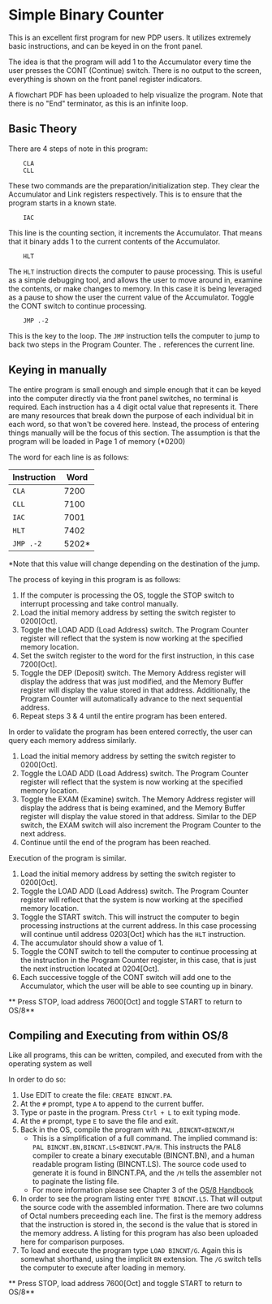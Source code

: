 # Simple Binary Counter

This is an excellent first program for new PDP users.  It utilizes extremely basic instructions, and can be keyed in on the front panel.  

The idea is that the program will add 1 to the Accumulator every time the user presses the CONT (Continue) switch.  There is no output to the screen, everything is shown on the front panel register indicators.

A flowchart PDF has been uploaded to help visualize the program.  Note that there is no "End" terminator, as this is an infinite loop.

## Basic Theory

There are 4 steps of note in this program:
```
	CLA
	CLL
```
These two commands are the preparation/initialization step.  They clear the Accumulator and Link registers respectively.  This is to ensure that the program starts in a known state.

```
	IAC
```
This line is the counting section, it increments the Accumulator.  That means that it binary adds 1 to the current contents of the Accumulator. 
```
	HLT
```
The `HLT` instruction directs the computer to pause processing.  This is useful as a simple debugging tool, and allows the user to move around in, examine the contents, or make changes to memory.  In this case it is being leveraged as a pause to show the user the current value of the Accumulator.  Toggle the CONT switch to continue processing.
```
	JMP .-2
```
This is the key to the loop.  The `JMP` instruction tells the computer to jump to back two steps in the Program Counter.  The `.` references the current line.   


## Keying in manually

The entire program is small enough and simple enough that it can be keyed into the computer directly via the front panel switches, no terminal is required.  Each instruction has a 4 digit octal value that represents it.  There are many resources that break down the purpose of each individual bit in each word, so that won't be covered here.  Instead, the process of entering things manually will be the focus of this section.  The assumption is that the program will be loaded in Page 1 of memory (*0200)

The word for each line is as follows:

|Instruction|Word|
|---|---|
|`CLA`|7200|
|`CLL`|7100|
|`IAC`|7001|
|`HLT`|7402|
|`JMP .-2`|5202*|

*Note that this value will change depending on the destination of the jump.

The process of keying in this program is as follows:

1. If the computer is processing the OS, toggle the STOP switch to interrupt processing and take control manually.
2. Load the initial memory address by setting the switch register to 0200[Oct].
3. Toggle the LOAD ADD (Load Address) switch.  The Program Counter register will reflect that the system is now working at the specified memory location.
4. Set the switch register to the word for the first instruction, in this case 7200[Oct].
5. Toggle the DEP (Deposit) switch.  The Memory Address register will display the address that was just modified, and the Memory Buffer register will display the value stored in that address.  Additionally, the Program Counter will automatically advance to the next sequential address.
6. Repeat steps 3 & 4 until the entire program has been entered.

In order to validate the program has been entered correctly, the user can query each memory address similarly.

1. Load the initial memory address by setting the switch register to 0200[Oct].
2. Toggle the LOAD ADD (Load Address) switch.  The Program Counter register will reflect that the system is now working at the specified memory location.
3. Toggle the EXAM (Examine) switch.  The Memory Address register will display the address that is being examined, and the Memory Buffer register will display the value stored in that address.  Similar to the DEP switch, the EXAM switch will also increment the Program Counter to the next address.
4. Continue until the end of the program has been reached.

Execution of the program is similar.

1. Load the initial memory address by setting the switch register to 0200[Oct].
2. Toggle the LOAD ADD (Load Address) switch.  The Program Counter register will reflect that the system is now working at the specified memory location.
3. Toggle the START switch.  This will instruct the computer to begin processing instructions at the current address.  In this case processing will continue until address 0203[Oct] which has the `HLT` instruction.
4. The accumulator should show a value of 1.
5. Toggle the CONT switch to tell the computer to continue processing at the instruction in the Program Counter register, in this case, that is just the next instruction located at 0204[Oct].
6. Each successive toggle of the CONT switch will add one to the Accumulator, which the user will be able to see counting up in binary.

** Press STOP, load address 7600[Oct] and toggle START to return to OS/8**

## Compiling and Executing from within OS/8

Like all programs, this can be written, compiled, and executed from with the operating system as well

In order to do so:

1. Use EDIT to create the file: `CREATE BINCNT.PA`.
2. At the `#` prompt, type `A` to append to the current buffer.
3. Type or paste in the program.  Press `Ctrl + L` to exit typing mode.
4. At the `#` prompt, type `E` to save the file and exit.
5. Back in the OS, compile the program with `PAL ,BINCNT<BINCNT/H`
   * This is a simplification of a full command.  The implied command is: `PAL BINCNT.BN,BINCNT.LS<BINCNT.PA/H`.  This instructs the PAL8 compiler to create a binary executable (BINCNT.BN), and a human readable program listing (BINCNT.LS).  The source code used to generate it is found in BINCNT.PA, and the `/H` tells the assembler not to paginate the listing file.
   * For more information please see Chapter 3 of the [OS/8 Handbook](https://bitsavers.trailing-edge.com/pdf/dec/pdp8/os8/OS8_Handbook_Apr1974.pdf)
6. In order to see the program listing enter `TYPE BINCNT.LS`.  That will output the source code with the assembled information.  There are two columns of Octal numbers preceeding each line.  The first is the memory address that the instruction is stored in, the second is the value that is stored in the memory address.  A listing for this program has also been uploaded here for comparison purposes.
7. To load and execute the program type `LOAD BINCNT/G`.  Again this is somewhat shorthand, using the implicit `BN` extension.  The `/G` switch tells the computer to execute after loading in memory.

** Press STOP, load address 7600[Oct] and toggle START to return to OS/8**

